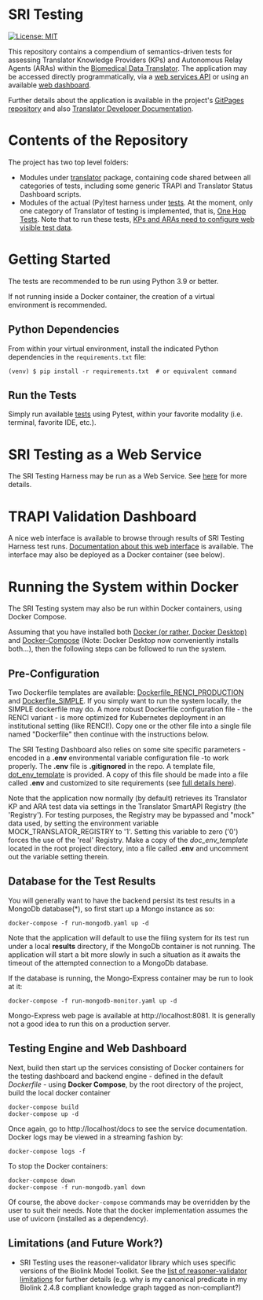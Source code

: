 # SRI Testing

[![License: MIT](https://img.shields.io/badge/License-MIT-green.svg)](https://opensource.org/licenses/MIT)

This repository contains a compendium of semantics-driven tests for assessing Translator Knowledge Providers (KPs) and Autonomous Relay Agents (ARAs) within the [Biomedical Data Translator](https://ncats.nih.gov/translator). The application may be accessed directly programmatically, via a [web services API](api) or using an available [web dashboard](./dashboard).

Further details about the application is available in the project's [GitPages repository](https://ncatstranslator.github.io/SRI_Testing/) and also [Translator Developer Documentation](https://translator-developer-documentation.readthedocs.io/en/latest/guide-for-developers/sri_testing/).

# Contents of the Repository

The project has two top level folders:

- Modules under [translator](sri_testing/translator) package, containing code shared between all categories of tests, including some generic TRAPI and Translator Status Dashboard scripts.
- Modules of the actual (Py)test harness under [tests](tests). At the moment, only one category of Translator of testing is implemented, that is, [One Hop Tests](tests/onehop/README.md).  Note that to run these tests, [KPs and ARAs need to configure web visible test data](tests/onehop/README.md#configuring-the-tests).

# Getting Started

The tests are recommended to be run using Python 3.9 or better. 

If not running inside a Docker container, the creation of a virtual environment is recommended.

## Python Dependencies

From within your virtual environment, install the indicated Python dependencies in the `requirements.txt` file:

```shell
(venv) $ pip install -r requirements.txt  # or equivalent command
```

## Run the Tests

Simply run available [tests](tests) using Pytest, within your favorite modality (i.e. terminal, favorite IDE, etc.).

# SRI Testing as a Web Service

The SRI Testing Harness may be run as a Web Service. See [here](api/README.md) for more details.

# TRAPI Validation Dashboard

A nice web interface is available to browse through results of SRI Testing Harness test runs.  [Documentation about this web interface](dashboard/README.md) is available. The interface may also be deployed as a Docker container (see below).

# Running the System within Docker

The SRI Testing system may also be run within Docker containers, using Docker Compose.

Assuming that you have installed both [Docker (or rather, Docker Desktop)](https://docs.docker.com/get-docker/) and [Docker-Compose](https://docs.docker.com/compose/install/) (Note: Docker Desktop now conveniently installs both...), then the following steps can be followed to run the system.

## Pre-Configuration

Two Dockerfile templates are available: [Dockerfile_RENCI_PRODUCTION](Dockerfile_RENCI_PRODUCTION) and [Dockerfile_SIMPLE](Dockerfile_SIMPLE). If you simply want to run the system locally, the SIMPLE dockerfile may do. A more robust Dockerfile configuration file - the RENCI variant - is more optimized for Kubernetes deployment in an institutional setting (like RENCI!).  Copy one or the other file into a single file named "Dockerfile" then continue with the instructions below.

The SRI Testing Dashboard also relies on some site specific parameters - encoded in a **.env** environmental variable configuration file -to work properly.  The **.env** file is **.gitignored** in the repo. A template file, [dot_env_template](dashboard/dot_env_template) is provided. A copy of this file should be made into a file called **.env** and customized to site requirements (see [full details here](dashboard/README.md)).

Note that the application now normally (by default) retrieves its Translator KP and ARA test data via settings in the Translator SmartAPI Registry (the 'Registry'). For testing purposes, the Registry may be bypassed and "mock" data used, by setting the environment variable MOCK_TRANSLATOR_REGISTRY to '1'. Setting this variable to zero ('0') forces the use of the 'real' Registry. Make a copy of the _doc_env_template_ located in the root project directory, into a file called **.env** and uncomment out the variable setting therein.

## Database for the Test Results

You will generally want to have the backend persist its test results in a MongoDb database(*), so first start up a Mongo instance as so:

```shell
docker-compose -f run-mongodb.yaml up -d
```

Note that the application will default to use the filing system for its test run under a local **results** directory, if the MongoDb container is not running.  The application will start a bit more slowly in such a situation as it awaits the timeout of the attempted connection to a MongoDb database.

If the database is running, the Mongo-Express container may be run to look at it:

```shell
docker-compose -f run-mongodb-monitor.yaml up -d
```

Mongo-Express web page is available at http://localhost:8081.  It is generally not a good idea to run this on a production server.

## Testing Engine and Web Dashboard

Next, build then start up the services consisting of Docker containers for the testing dashboard and backend engine - defined in the default _Dockerfile_ - using **Docker Compose**, by the root directory of the project, build the local docker container

```shell
docker-compose build
docker-compose up -d
```

Once again, go to  http://localhost/docs to see the service documentation.  Docker logs may be viewed in a streaming fashion by:

```shell
docker-compose logs -f
```

To stop the Docker containers:

```shell
docker-compose down
docker-compose -f run-mongodb.yaml down
```

Of course, the above `docker-compose` commands may be overridden by the user to suit their needs. Note that the docker implementation assumes the use of uvicorn (installed as a dependency).

## Limitations (and Future Work?)

- SRI Testing uses the reasoner-validator library which uses specific versions of the Biolink Model Toolkit. See the [list of reasoner-validator limitations](https://github.com/NCATSTranslator/reasoner-validator/blob/master/README.md#code-limitations-implied-future-work) for further details (e.g. why is my canonical predicate in my Biolink 2.4.8 compliant knowledge graph tagged as non-compliant?)

